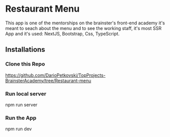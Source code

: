 # Restaurant Menu

This app is one of the mentorships on the brainster's front-end academy it's meant to seach about the menu and to see the working staff, it's most SSR App and it's used: NextJS, Bootstrap, Css, TypeScript.

## Installations

### Clone this Repo

https://github.com/DarioPetkovski/TopProjects-BrainsterAcademy/tree/Restaurant-menu

### Run local server

npm run server

### Run the App

npm run dev
